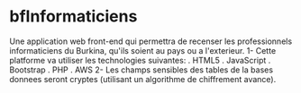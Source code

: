 # bfInformaticiens
Une application web front-end qui permettra de recenser les professionnels informaticiens du Burkina, qu'ils soient au pays ou a l'exterieur. 
1- Cette platforme va utiliser les technologies suivantes:
. HTML5
. JavaScript
. Bootstrap
. PHP
. AWS
2- Les champs sensibles des tables de la bases donnees seront cryptes (utilisant un algorithme de chiffrement avance).
